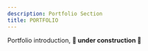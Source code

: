 ```yaml
---
description: Portfolio Section
title: PORTFOLIO
---
```


Portfolio introduction, **:construction: under construction :construction:**
